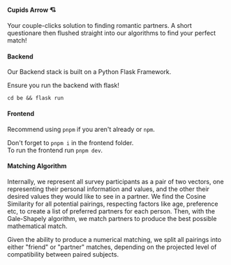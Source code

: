 #### Cupids Arrow 💘

Your couple-clicks solution to finding romantic partners. A short questionare then flushed straight into our algorithms to find your perfect match!

#### Backend

Our Backend stack is built on a Python Flask Framework.

Ensure you run the backend with flask!

```cd be && flask run ```



#### Frontend
Recommend using `pnpm` if you aren't already or `npm`.

Don't forget to `pnpm i` in the frontend folder.<br>
To run the frontend run `pnpm dev`.

#### Matching Algorithm

Internally, we represent all survey participants as a pair of two vectors, one representing their personal information and values, and the other their desired values they would like to see in a partner.
We find the Cosine Similarity for all potential pairings, respecting factors like age, preference etc, to create a list of preferred partners for each person. Then, with the Gale-Shapely algorithm, we match partners
to produce the best possible mathematical match.

Given the ability to produce a numerical matching, we split all pairings into either "friend" or "partner" matches, depending on the projected level of compatibility between paired subjects. 
